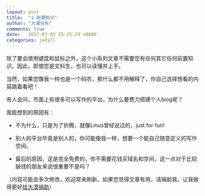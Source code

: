 ```yaml
---
layout: post
title:  "1-前置知识"
author: "大漠穷秋"
comments: true
date:   2017-07-02 15:35:29 +0800
categories: jekyll
---
```


除了要会使用键盘和鼠标之外，这个小系列文章不需要您有任何其它任何前置知识。因此，即使您是文科生，也可以读懂并上手。

当然，如果您像我一样也是一个码农，那什么都不用解释了，你自己选择想看的内容跳着看吧！

有人会问，市面上有很多可以写作的平台，为什么要费力搭建个人blog呢？

我能想到的原因有：

- 不为什么，只是为了折腾，就像Linus曾经说过的，just for fun!

- 别人的平台毕竟是别人的，你可能像我一样，想要一个能自己随意定义的写作空间。

- 最后的原因，这是完全免费的，你不需要花钱买域名和空间，这一点对于比较缺钱的朋友来说很重要不是吗？

（内容可能会多次修改，欢迎常来刷新。如果您觉得文章有用，请捐助我，让我做得更好<a href="http://damoqiongqiu.github.io/donate/index.html">给大漠捐助</a>）